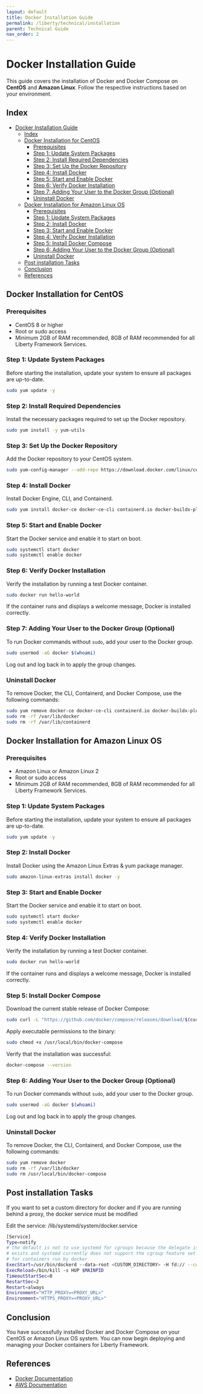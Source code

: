 ```yaml
---
layout: default
title: Docker Installation Guide
permalink: /liberty/technical/installation
parent: Technical Guide
nav_order: 2
---
```



# Docker Installation Guide

This guide covers the installation of Docker and Docker Compose on **CentOS** and **Amazon Linux**. Follow the respective instructions based on your environment.

## Index

- [Docker Installation Guide](#docker-installation-guide)
  - [Index](#index)
  - [Docker Installation for CentOS](#docker-installation-for-centos)
    - [Prerequisites](#prerequisites)
    - [Step 1: Update System Packages](#step-1-update-system-packages)
    - [Step 2: Install Required Dependencies](#step-2-install-required-dependencies)
    - [Step 3: Set Up the Docker Repository](#step-3-set-up-the-docker-repository)
    - [Step 4: Install Docker](#step-4-install-docker)
    - [Step 5: Start and Enable Docker](#step-5-start-and-enable-docker)
    - [Step 6: Verify Docker Installation](#step-6-verify-docker-installation)
    - [Step 7: Adding Your User to the Docker Group (Optional)](#step-7-adding-your-user-to-the-docker-group-optional)
    - [Uninstall Docker](#uninstall-docker)
  - [Docker Installation for Amazon Linux OS](#docker-installation-for-amazon-linux-os)
    - [Prerequisites](#prerequisites-1)
    - [Step 1: Update System Packages](#step-1-update-system-packages-1)
    - [Step 2: Install Docker](#step-2-install-docker)
    - [Step 3: Start and Enable Docker](#step-3-start-and-enable-docker)
    - [Step 4: Verify Docker Installation](#step-4-verify-docker-installation)
    - [Step 5: Install Docker Compose](#step-5-install-docker-compose)
    - [Step 6: Adding Your User to the Docker Group (Optional)](#step-6-adding-your-user-to-the-docker-group-optional)
    - [Uninstall Docker](#uninstall-docker-1)
  - [Post installation Tasks](#post-installation-tasks)
  - [Conclusion](#conclusion)
  - [References](#references)

## Docker Installation for CentOS

### Prerequisites

- CentOS 8 or higher
- Root or sudo access
- Minimum 2GB of RAM recommended, 8GB of RAM recommended for all Liberty Framework Services.

### Step 1: Update System Packages

Before starting the installation, update your system to ensure all packages are up-to-date.

```bash
sudo yum update -y
```

### Step 2: Install Required Dependencies

Install the necessary packages required to set up the Docker repository.

```bash
sudo yum install -y yum-utils 
```

### Step 3: Set Up the Docker Repository

Add the Docker repository to your CentOS system.

```bash
sudo yum-config-manager --add-repo https://download.docker.com/linux/centos/docker-ce.repo
```

### Step 4: Install Docker

Install Docker Engine, CLI, and Containerd.

```bash
sudo yum install docker-ce docker-ce-cli containerd.io docker-buildx-plugin docker-compose-plugin
```

### Step 5: Start and Enable Docker

Start the Docker service and enable it to start on boot.

```bash
sudo systemctl start docker
sudo systemctl enable docker
```

### Step 6: Verify Docker Installation

Verify the installation by running a test Docker container.

```bash
sudo docker run hello-world
```

If the container runs and displays a welcome message, Docker is installed correctly.


### Step 7: Adding Your User to the Docker Group (Optional)

To run Docker commands without `sudo`, add your user to the Docker group.

```bash
sudo usermod -aG docker $(whoami)
```

Log out and log back in to apply the group changes.

### Uninstall Docker

To remove Docker, the CLI, Containerd, and Docker Compose, use the following commands:

```bash
sudo yum remove docker-ce docker-ce-cli containerd.io docker-buildx-plugin docker-compose-plugin docker-ce-rootless-extras
sudo rm -rf /var/lib/docker
sudo rm -rf /var/lib/containerd
```

## Docker Installation for Amazon Linux OS

### Prerequisites

- Amazon Linux or Amazon Linux 2
- Root or sudo access
- Minimum 2GB of RAM recommended, 8GB of RAM recommended for all Liberty Framework Services.

### Step 1: Update System Packages

Before starting the installation, update your system to ensure all packages are up-to-date.

```bash
sudo yum update -y
```

### Step 2: Install Docker

Install Docker using the Amazon Linux Extras & yum package manager.

```bash
sudo amazon-linux-extras install docker -y
```

### Step 3: Start and Enable Docker

Start the Docker service and enable it to start on boot.

```bash
sudo systemctl start docker
sudo systemctl enable docker
```

### Step 4: Verify Docker Installation

Verify the installation by running a test Docker container.

```bash
sudo docker run hello-world
```

If the container runs and displays a welcome message, Docker is installed correctly.

### Step 5: Install Docker Compose

Download the current stable release of Docker Compose:

```bash
sudo curl -L "https://github.com/docker/compose/releases/download/$(curl -s https://api.github.com/repos/docker/compose/releases/latest | grep -Po '"tag_name": "\K.*?(?=")')/docker-compose-$(uname -s)-$(uname -m)" -o /usr/local/bin/docker-compose
```

Apply executable permissions to the binary:

```bash
sudo chmod +x /usr/local/bin/docker-compose
```

Verify that the installation was successful:

```bash
docker-compose --version
```

### Step 6: Adding Your User to the Docker Group (Optional)

To run Docker commands without `sudo`, add your user to the Docker group.

```bash
sudo usermod -aG docker $(whoami)
```

Log out and log back in to apply the group changes.

### Uninstall Docker

To remove Docker, the CLI, Containerd, and Docker Compose, use the following commands:

```bash
sudo yum remove docker
sudo rm -rf /var/lib/docker
sudo rm /usr/local/bin/docker-compose
```

## Post installation Tasks

If you want to set a custom directory for docker and if you are running behind a proxy, the docker service must be modified

Edit the service: /lib/systemd/system/docker.service
```bash
[Service]
Type=notify
# the default is not to use systemd for cgroups because the delegate issues still
# exists and systemd currently does not support the cgroup feature set required
# for containers run by docker
ExecStart=/usr/bin/dockerd --data-root <CUSTOM_DIRECTORY> -H fd:// --containerd=/run/containerd/containerd.sock
ExecReload=/bin/kill -s HUP $MAINPID
TimeoutStartSec=0
RestartSec=2
Restart=always
Environment="HTTP_PROXY=<PROXY_URL>"
Environment="HTTPS_PROXY=<PROXY_URL>"

```

## Conclusion

You have successfully installed Docker and Docker Compose on your CentOS or Amazon Linux OS system. You can now begin deploying and managing your Docker containers for Liberty Framework.

## References

- [Docker Documentation](https://docs.docker.com/)
- [AWS Documentation](https://docs.aws.amazon.com/)
